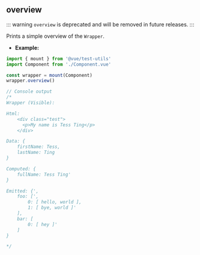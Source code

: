 ## overview

::: warning
`overview` is deprecated and will be removed in future releases.
:::

Prints a simple overview of the `Wrapper`.

- **Example:**

```js
import { mount } from '@vue/test-utils'
import Component from './Component.vue'

const wrapper = mount(Component)
wrapper.overview()

// Console output
/*
Wrapper (Visible):

Html:
    <div class="test">
      <p>My name is Tess Ting</p>
    </div>

Data: {
    firstName: Tess,
    lastName: Ting
}

Computed: {
    fullName: Tess Ting'
}

Emitted: {',
    foo: [',
        0: [ hello, world ],
        1: [ bye, world ]'
    ],
    bar: [
        0: [ hey ]'
    ]
}

*/
```
